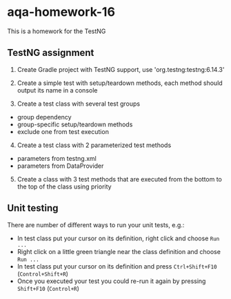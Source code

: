 # aqa-homework-16

This is a homework for the TestNG

## TestNG assignment
1. Create Gradle project with TestNG support, use 'org.testng:testng:6.14.3'

2. Create a simple test with setup/teardown methods, each method should output its name in a console

3. Create a test class with several test groups
 * group dependency
 * group-specific setup/teardown methods
 * exclude one from test execution

4. Create a test class with 2 parameterized test methods
 * parameters from testng.xml
 * parameters from DataProvider

5. Create a class with 3 test methods that are executed from the bottom to the top of the class using priority

## Unit testing
There are number of different ways to run your unit tests, e.g.:
* In test class put your cursor on its definition, right click and choose `Run ...`
* Right click on a little green triangle near the class definition and choose `Run ...`
* In test class put your cursor on its definition and press `Ctrl+Shift+F10` (`Control+Shift+R`)
* Once you executed your test you could re-run it again by pressing `Shift+F10` (`Control+R`)
